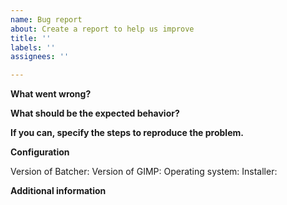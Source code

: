 ```yaml
---
name: Bug report
about: Create a report to help us improve
title: ''
labels: ''
assignees: ''

---
```


**What went wrong?**
<!-- If Batcher crashed, include the error message here. -->


**What should be the expected behavior?**



**If you can, specify the steps to reproduce the problem.**



**Configuration**

Version of Batcher: 
Version of GIMP: 
Operating system: 
Installer<!-- Specify the installation package (For Windows, specify "Microsoft Store" or "installer from gimp.org"; for Linux, specify "Flatpak" or "AppImage"; for macOS, you can leave this empty. If you use an unofficial GIMP installation, specify the name and link to the installer. -->: 

<!-- Provide any additional details below, such as the procedures and constraints used. -->

**Additional information**
<!-- Add any other context about the problem here, if any. -->
